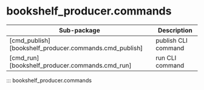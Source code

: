 # bookshelf_producer.commands

| Sub-package                                            | Description         |
| ------------------------------------------------------ | ------------------- |
| [cmd_publish][bookshelf_producer.commands.cmd_publish] | publish CLI command |
| [cmd_run][bookshelf_producer.commands.cmd_run]         | run CLI command     |

::: bookshelf_producer.commands